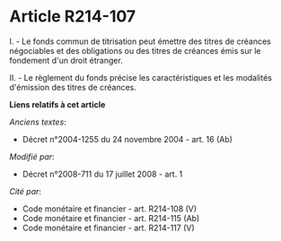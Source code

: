 # Article R214-107

I. - Le fonds commun de titrisation peut émettre des titres de créances négociables et des obligations ou des titres de
créances émis sur le fondement d'un droit étranger. 

II. - Le règlement du fonds précise les caractéristiques et les modalités d'émission des titres de créances.

**Liens relatifs à cet article**

_Anciens textes_:

  - Décret n°2004-1255 du 24 novembre 2004 - art. 16 (Ab)

_Modifié par_:

  - Décret n°2008-711 du 17 juillet 2008 - art. 1

_Cité par_:

  - Code monétaire et financier - art. R214-108 (V)
  - Code monétaire et financier - art. R214-115 (Ab)
  - Code monétaire et financier - art. R214-117 (V)
